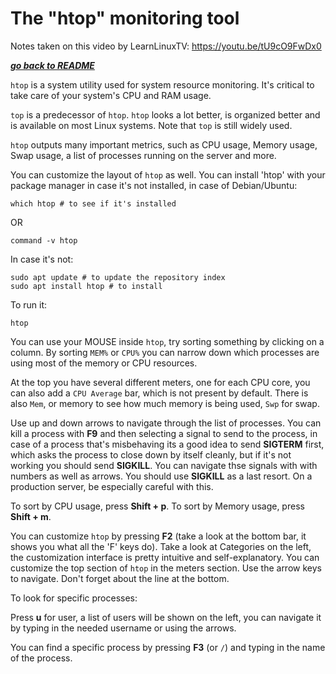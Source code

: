 # The "htop" monitoring tool

Notes taken on this video by LearnLinuxTV: https://youtu.be/tU9cO9FwDx0

[***go back to README***](README.md)  

`htop` is a system utility used for system resource monitoring. It's critical to
take care of your system's CPU and RAM usage.

`top` is a predecessor of `htop`. `htop` looks a lot better, is organized
better and is available on most Linux systems. Note that `top` is still widely
used.

`htop` outputs many important metrics, such as CPU usage, Memory usage, Swap 
usage, a list of processes running on the server and more.

You can customize the layout of `htop` as well. You can install 'htop' with
your package manager in case it's not installed, in case of Debian/Ubuntu:

	which htop # to see if it's installed 
OR

	command -v htop

In case it's not:

	sudo apt update # to update the repository index
	sudo apt install htop # to install

To run it:

	htop

You can use your MOUSE inside `htop`, try sorting something by clicking on a
column. By sorting `MEM%` or `CPU%` you can narrow down which processes are
using most of the memory or CPU resources. 

At the top you have several different meters, one for each CPU core, you can
also add a `CPU Average` bar, which is not present by default. There is also
`Mem`, or memory to see how much memory is being used, `Swp` for swap.

Use up and down arrows to navigate through the list of processes. You can kill
a process with **F9** and then selecting a signal to send to the process, in
case of a process that's misbehaving its a good idea to send **SIGTERM** first,
which asks the process to close down by itself cleanly, but if it's not working
you should send **SIGKILL**. You can navigate thse signals with with numbers as
well as arrows. You should use **SIGKILL** as a last resort. On a production
server, be especially careful with this.

To sort by CPU usage, press **Shift + p**. 
To sort by Memory usage, press **Shift + m**. 

You can customize `htop` by pressing **F2** (take a look at the bottom bar, it
shows you what all the 'F' keys do). Take a look at Categories on the left, the
customization interface is pretty intuitive and self-explanatory. You can
customize the top section of `htop` in the meters section. Use the arrow keys
to navigate. Don't forget about the line at the bottom.

To look for specific processes:

Press **u** for user, a list of users will be shown on the left, you can
navigate it by typing in the needed username or using the arrows.

You can find a specific process by pressing **F3** (or `/`) and typing in the
name of the process. 
